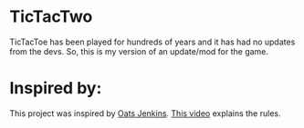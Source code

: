 # TicTacTwo
TicTacToe has been played for hundreds of years and it has had no updates from the devs. So, this is my version of an update/mod for the game.

# Inspired by:
This project was inspired by [Oats Jenkins](https://www.youtube.com/@OatsJenkins). [This video](https://www.youtube.com/watch?v=ePxrVU4M9uA) explains the rules.
